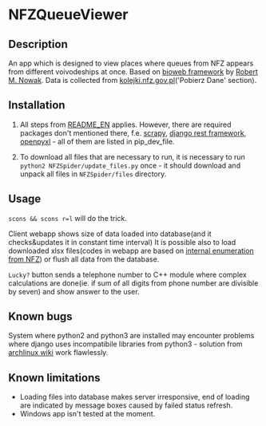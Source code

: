 # NFZQueueViewer

## Description
An app which is designed to view places where queues from NFZ appears from different voivodeships at once. Based on [bioweb framework](http://bioweb.sourceforge.net/en/index.html) by [Robert M. Nowak](http://staff.elka.pw.edu.pl/~rnowak2/). Data is collected from [kolejki.nfz.gov.pl](http://kolejki.nfz.gov.pl/)('Pobierz Dane' section).

## Installation

1. All steps from [README_EN](/README_EN) applies. However, there are required packages don't mentioned there, f.e. [scrapy](http://scrapy.org/), [django rest framework](http://www.django-rest-framework.org/), [openpyxl](https://openpyxl.readthedocs.org/en/default/) - all of them are listed in pip_dev_file.

2. To download all files that are necessary to run, it is necessary to run `python2 NFZSpider/update_files.py` once - it should download and unpack all files in `NFZSpider/files` directory.

## Usage

`scons && scons r=l` will do the trick.

Client webapp shows size of data loaded into database(and it checks&updates it in constant time interval) It is possible also to load downloaded xlsx files(codes in webapp are based on [internal enumeration from NFZ](http://www.nfz.gov.pl/o-nfz/identyfikatory-oddzialow-wojewodzkich-nfz/)) or flush all data from the database.

`Lucky?` button sends a telephone number to C++ module where complex calculations are done(ie. if sum of all digits from phone number are divisible by seven) and show answer to the user.

## Known bugs
System where python2 and python3 are installed may encounter problems where django uses incompatibile libraries from python3 - solution from [archlinux wiki](https://wiki.archlinux.org/index.php/Python#Dealing_with_version_problem_in_build_scripts) work flawlessly.

## Known limitations

- Loading files into database makes server irresponsive, end of loading are indicated by message boxes caused by failed status refresh.
- Windows app isn't tested at the moment.
